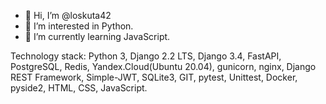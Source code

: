 - 👋 Hi, I’m @loskuta42
- 👀 I’m interested in Python.
- 🌱 I’m currently learning JavaScript.

Technology stack: Python 3, Django 2.2 LTS, Django 3.4, FastAPI, PostgreSQL, Redis,  Yandex.Cloud(Ubuntu 20.04), gunicorn, nginx, Django REST Framework, Simple-JWT, SQLite3, GIT, pytest, Unittest, Docker, pyside2, HTML, CSS, JavaScript.
